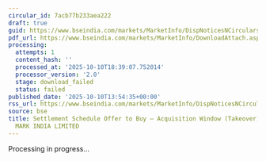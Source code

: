 ```yaml
---
circular_id: 7acb77b233aea222
draft: true
guid: https://www.bseindia.com/markets/MarketInfo/DispNoticesNCirculars.aspx?Noticeid={E2EC8CE4-E535-4750-A988-F0029ED61CDB}&noticeno=20251010-54&dt=10/10/2025&icount=54&totcount=72&flag=0
pdf_url: https://www.bseindia.com/markets/MarketInfo/DownloadAttach.aspx?id=20251010-54&attachedId=
processing:
  attempts: 1
  content_hash: ''
  processed_at: '2025-10-10T18:39:07.752014'
  processor_version: '2.0'
  stage: download_failed
  status: failed
published_date: '2025-10-10T13:54:35+00:00'
rss_url: https://www.bseindia.com/markets/MarketInfo/DispNoticesNCirculars.aspx?Noticeid={E2EC8CE4-E535-4750-A988-F0029ED61CDB}&noticeno=20251010-54&dt=10/10/2025&icount=54&totcount=72&flag=0
source: bse
title: Settlement Schedule Offer to Buy – Acquisition Window (Takeover) for LORDS
  MARK INDIA LIMITED
---
```


Processing in progress...